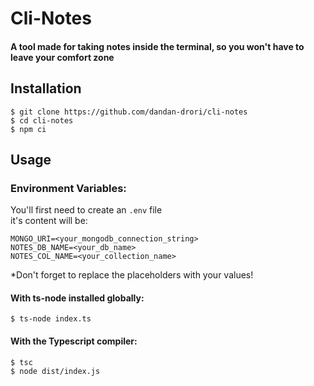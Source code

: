 # Cli-Notes

#### A tool made for taking notes inside the terminal, so you won't have to leave your comfort zone

## Installation

```
$ git clone https://github.com/dandan-drori/cli-notes
$ cd cli-notes
$ npm ci
```

## Usage

### Environment Variables:
You'll first need to create an `.env` file  
it's content will be:  
```
MONGO_URI=<your_mongodb_connection_string>  
NOTES_DB_NAME=<your_db_name>  
NOTES_COL_NAME=<your_collection_name>
```
*Don't forget to replace the placeholders with your values!

#### With ts-node installed globally:
```
$ ts-node index.ts
```

#### With the Typescript compiler:
```
$ tsc
$ node dist/index.js
```
